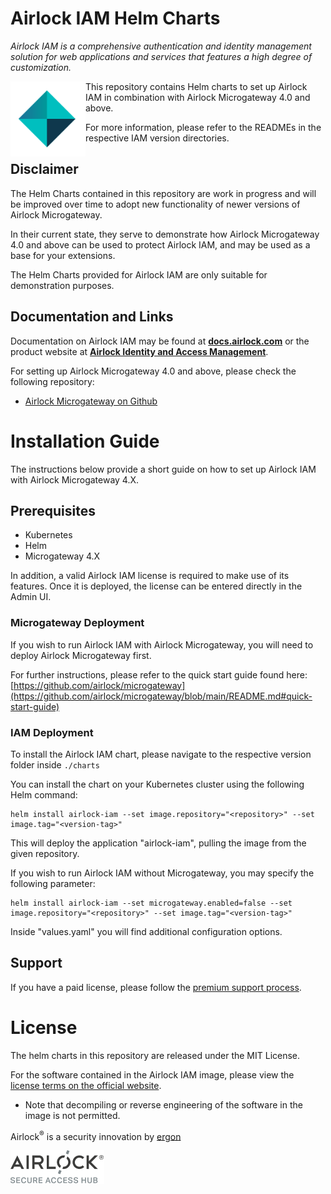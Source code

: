 # Airlock IAM Helm Charts

*Airlock IAM is a comprehensive authentication and identity management solution for web applications and services that features a high degree of customization.*

<picture>
<img alt="Airlock IAM" src="https://raw.githubusercontent.com/airlock/iam-helm-charts/main/media/Airlock_IAM_Icon.svg" align="left" width="120">
</picture>

This repository contains Helm charts to set up Airlock IAM in combination with Airlock Microgateway 4.0 and above.

For more information, please refer to the READMEs in the respective IAM version directories.

## Disclaimer

The Helm Charts contained in this repository are work in progress and will be improved over time to adopt new functionality of newer versions of Airlock Microgateway.

In their current state, they serve to demonstrate how Airlock Microgateway 4.0 and above can be used to protect Airlock IAM,
and may be used as a base for your extensions.

The Helm Charts provided for Airlock IAM are only suitable for demonstration purposes.

## Documentation and Links

Documentation on Airlock IAM may be found at **[docs.airlock.com](https://docs.airlock.com/iam/latest/)** or the product website at **[Airlock Identity and Access Management](https://www.airlock.com/en/secure-access-hub/components/iam)**.

For setting up Airlock Microgateway 4.0 and above, please check the following repository:

* [Airlock Microgateway on Github](https://github.com/airlock/iam-microgateway-template-charts)

# Installation Guide

The instructions below provide a short guide on how to set up Airlock IAM with Airlock Microgateway 4.X.

## Prerequisites

* Kubernetes
* Helm
* Microgateway 4.X

In addition, a valid Airlock IAM license is required to make use of its features. Once it is deployed, the license can be entered directly in the Admin UI.

### Microgateway Deployment

If you wish to run Airlock IAM with Airlock Microgateway, you will need to deploy Airlock Microgateway first.

For further instructions, please refer to the quick start guide found here: [https://github.com/airlock/microgateway](https://github.com/airlock/microgateway/blob/main/README.md#quick-start-guide)

### IAM Deployment

To install the Airlock IAM chart, please navigate to the respective version folder inside `./charts`

You can install the chart on your Kubernetes cluster using the following Helm command:

```
helm install airlock-iam --set image.repository="<repository>" --set image.tag="<version-tag>" 
```

This will deploy the application "airlock-iam", pulling the image from the given repository.

If you wish to run Airlock IAM without Microgateway, you may specify the following parameter:

```
helm install airlock-iam --set microgateway.enabled=false --set image.repository="<repository>" --set image.tag="<version-tag>" 
```

Inside "values.yaml" you will find additional configuration options.

## Support

If you have a paid license, please follow the [premium support process](https://techzone.ergon.ch/support-process).

# License
The helm charts in this repository are released under the MIT License.

For the software contained in the Airlock IAM image, please view the [license terms on the official website](https://www.airlock.com/en/airlock-license).
* Note that decompiling or reverse engineering of the software in the image is not permitted.

Airlock<sup>&#174;</sup> is a security innovation by [ergon](https://www.ergon.ch/en)

<!-- Airlock SAH Logo (different image for light/dark mode) -->
<a href="https://www.airlock.com/en/secure-access-hub/">
<picture>
    <source media="(prefers-color-scheme: dark)"
        srcset="https://raw.githubusercontent.com/airlock/iam-helm-charts/main/media/Airlock_Logo_Negative.png">
    <source media="(prefers-color-scheme: light)"
        srcset="https://raw.githubusercontent.com/airlock/iam-helm-charts/main/media/Airlock_Logo.png">
    <img alt="Airlock Secure Access Hub" src="https://raw.githubusercontent.com/airlock/iam-helm-charts/main/media/Airlock_Logo.png" width="150">
</picture>
</a>
